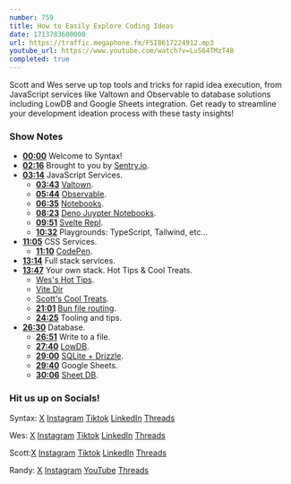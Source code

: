 ```yaml
---
number: 759
title: How to Easily Explore Coding Ideas
date: 1713783600000
url: https://traffic.megaphone.fm/FSI8617224912.mp3
youtube_url: https://www.youtube.com/watch?v=LuS64TMzT48
completed: true
---
```


Scott and Wes serve up top tools and tricks for rapid idea execution, from JavaScript services like Valtown and Observable to database solutions including LowDB and Google Sheets integration. Get ready to streamline your development ideation process with these tasty insights!

### Show Notes

* **[00:00](#t=00:00)** Welcome to Syntax!
* **[02:16](#t=02:16)** Brought to you by [Sentry.io](https://www.sentry.io/syntax).
* **[03:14](#t=03:14)** JavaScript Services.
    * **[03:43](#t=03:43)** [Valtown](https://www.val.town/).
    * **[05:44](#t=05:44)** [Observable](https://observablehq.com/).
    * **[06:35](#t=06:35)** [Notebooks](https://jbook.qiushiyan.dev/).
    * **[08:23](#t=08:23)** [Deno Juypter Notebooks](https://docs.deno.com/runtime/manual/tools/jupyter).
    * **[09:51](#t=09:51)** [Svelte Repl](https://svelte.dev/repl/hello-world?version=4.2.15).
    * **[10:32](#t=10:32)** Playgrounds: TypeScript, Tailwind, etc…
* **[11:05](#t=11:05)** CSS Services.
    * **[11:10](#t=11:10)** [CodePen](https://codepen.io/).
* **[13:14](#t=13:14)** Full stack services.
* **[13:47](#t=13:47)** Your own stack. Hot Tips & Cool Treats.
    * [Wes's Hot Tips](https://github.com/wesbos/hot-tips/).
    * [Vite Dir](https://www.npmjs.com/package/vite-dir)
    * [Scott's Cool Treats](https://github.com/stolinski/cool-treats).
    * **[21:01](#t=21:01)** [Bun file routing](https://bun.sh/docs/api/file-system-router).
    * **[24:25](#t=24:25)** Tooling and tips.
* **[26:30](#t=26:30)** Database.
    * **[26:51](#t=26:51)** Write to a file.
    * **[27:40](#t=27:40)** [LowDB](https://github.com/typicode/lowdb).
    * **[29:00](#t=29:00)** [SQLite + Drizzle](https://orm.drizzle.team/docs/get-started-sqlite).
    * **[29:40](#t=29:40)** Google Sheets.
    * **[30:06](#t=30:06)** [Sheet DB](https://sheetdb.io/).

### Hit us up on Socials!

Syntax: [X](https://twitter.com/syntaxfm) [Instagram](https://www.instagram.com/syntax_fm/) [Tiktok](https://www.tiktok.com/@syntaxfm) [LinkedIn](https://www.linkedin.com/company/96077407/admin/feed/posts/) [Threads](https://www.threads.net/@syntax_fm)

Wes: [X](https://twitter.com/wesbos) [Instagram](https://www.instagram.com/wesbos/) [Tiktok](https://www.tiktok.com/@wesbos) [LinkedIn](https://www.linkedin.com/in/wesbos/) [Threads](https://www.threads.net/@wesbos)

Scott:[X](https://twitter.com/stolinski) [Instagram](https://www.instagram.com/stolinski/) [Tiktok](https://www.tiktok.com/@stolinski) [LinkedIn](https://www.linkedin.com/in/stolinski/) [Threads](https://www.threads.net/@stolinski)

Randy: [X](https://twitter.com/randyrektor) [Instagram](https://www.instagram.com/randyrektor/) [YouTube](https://www.youtube.com/@randyrektor) [Threads](https://www.threads.net/@randyrektor)
